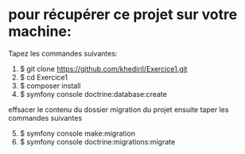 # pour récupérer ce projet sur votre machine:

Tapez les commandes suivantes:

1. $ git clone https://github.com/khediril/Exercice1.git
2. $ cd Exercice1
3. $ composer install
4. $ symfony console doctrine:database:create

effsacer le contenu du dossier migration du projet ensuite taper les commandes suivantes

5. $ symfony console make:migration
6. $ symfony console doctrine:migrations:migrate
